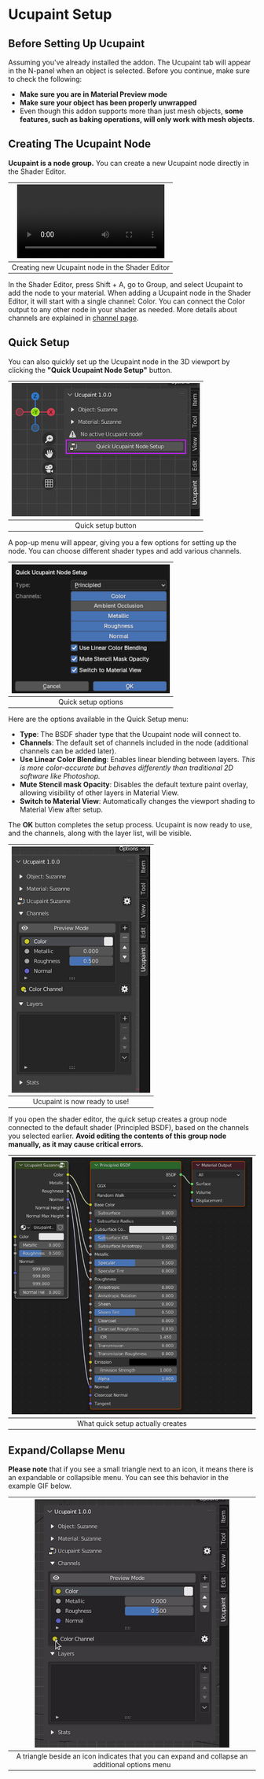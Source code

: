 # Ucupaint Setup
## Before Setting Up Ucupaint
Assuming you've already installed the addon. The Ucupaint tab will appear in the N-panel when an object is selected.
Before you continue, make sure to check the following:

- **Make sure you are in Material Preview mode**
- **Make sure your object has been properly unwrapped**
- Even though this addon supports more than just mesh objects, **some features, such as baking operations, will only work with mesh objects**.

## Creating The Ucupaint Node
**Ucupaint is a node group.** You can create a new Ucupaint node directly in the Shader Editor.

|![type:video](./source/01.quick-setup.00.1.mp4)|
|:--:|
|Creating new Ucupaint node in the Shader Editor| {align=center}

In the Shader Editor, press Shift + A, go to Group, and select Ucupaint to add the node to your material. When adding a Ucupaint node in the Shader Editor, it will start with a single channel: Color.
You can connect the Color output to any other node in your shader as needed. More details about channels are explained in [channel page](../01.01.channel/).

## Quick Setup

You can also quickly set up the Ucupaint node in the 3D viewport by clicking the **"Quick Ucupaint Node Setup"** button.

|![quick-setup-01](./source/01.quick-setup.01.png)|
|:--:|
|Quick setup button| {align=center}

A pop-up menu will appear, giving you a few options for setting up the node. You can choose different shader types and add various channels.
  
|![quick-setup-02](./source/01.quick-setup.02.png)|
|:--:|
|Quick setup options| {align=center}

Here are the options available in the Quick Setup menu:

- **Type**: The BSDF shader type that the Ucupaint node will connect to.
- **Channels**: The default set of channels included in the node (additional channels can be added later).
- **Use Linear Color Blending**: Enables linear blending between layers. *This is more color-accurate but behaves differently than traditional 2D software like Photoshop.*
- **Mute Stencil mask Opacity**: Disables the default texture paint overlay, allowing visibility of other layers in Material View.
- **Switch to Material View**: Automatically changes the viewport shading to Material View after setup.

The **OK** button completes the setup process. Ucupaint is now ready to use, and the channels, along with the layer list, will be visible.

|![quick-setup-03](./source/01.quick-setup.03.png)|
|:--:|
|Ucupaint is now ready to use!| {align=center}

If you open the shader editor, the quick setup creates a group node connected to the default shader (Principled BSDF), based on the channels you selected earlier. **Avoid editing the contents of this group node manually, as it may cause critical errors.**

|![quick-setup-04](./source/01.quick-setup.04.png)|
|:--:|
|What quick setup actually creates| {align=center}

## Expand/Collapse Menu

**Please note** that if you see a small triangle next to an icon, it means there is an expandable or collapsible menu. You can see this behavior in the example GIF below.

|![collapse uncollapse](./source/01.quick-setup.05.gif)|
|:--:|
|A triangle beside an icon indicates that you can expand and collapse an additional options menu| {align=center}

